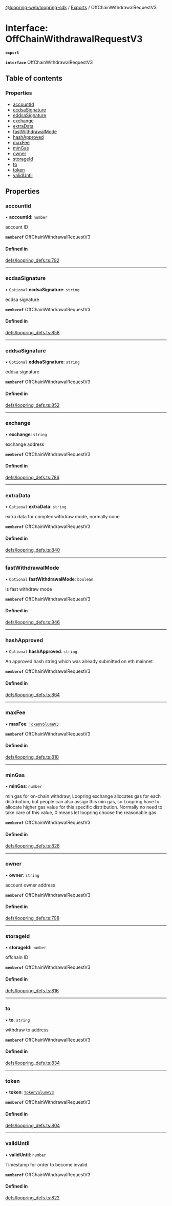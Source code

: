 [@loopring-web/loopring-sdk](../README.md) / [Exports](../modules.md) / OffChainWithdrawalRequestV3

# Interface: OffChainWithdrawalRequestV3

**`export`**

**`interface`** OffChainWithdrawalRequestV3

## Table of contents

### Properties

- [accountId](OffChainWithdrawalRequestV3.md#accountid)
- [ecdsaSignature](OffChainWithdrawalRequestV3.md#ecdsasignature)
- [eddsaSignature](OffChainWithdrawalRequestV3.md#eddsasignature)
- [exchange](OffChainWithdrawalRequestV3.md#exchange)
- [extraData](OffChainWithdrawalRequestV3.md#extradata)
- [fastWithdrawalMode](OffChainWithdrawalRequestV3.md#fastwithdrawalmode)
- [hashApproved](OffChainWithdrawalRequestV3.md#hashapproved)
- [maxFee](OffChainWithdrawalRequestV3.md#maxfee)
- [minGas](OffChainWithdrawalRequestV3.md#mingas)
- [owner](OffChainWithdrawalRequestV3.md#owner)
- [storageId](OffChainWithdrawalRequestV3.md#storageid)
- [to](OffChainWithdrawalRequestV3.md#to)
- [token](OffChainWithdrawalRequestV3.md#token)
- [validUntil](OffChainWithdrawalRequestV3.md#validuntil)

## Properties

### accountId

• **accountId**: `number`

account ID

**`memberof`** OffChainWithdrawalRequestV3

#### Defined in

[defs/loopring_defs.ts:792](https://github.com/Loopring/loopring_sdk/blob/31597d7/src/defs/loopring_defs.ts#L792)

___

### ecdsaSignature

• `Optional` **ecdsaSignature**: `string`

ecdsa signature

**`memberof`** OffChainWithdrawalRequestV3

#### Defined in

[defs/loopring_defs.ts:858](https://github.com/Loopring/loopring_sdk/blob/31597d7/src/defs/loopring_defs.ts#L858)

___

### eddsaSignature

• `Optional` **eddsaSignature**: `string`

eddsa signature

**`memberof`** OffChainWithdrawalRequestV3

#### Defined in

[defs/loopring_defs.ts:852](https://github.com/Loopring/loopring_sdk/blob/31597d7/src/defs/loopring_defs.ts#L852)

___

### exchange

• **exchange**: `string`

exchange address

**`memberof`** OffChainWithdrawalRequestV3

#### Defined in

[defs/loopring_defs.ts:786](https://github.com/Loopring/loopring_sdk/blob/31597d7/src/defs/loopring_defs.ts#L786)

___

### extraData

• `Optional` **extraData**: `string`

extra data for complex withdraw mode, normally none

**`memberof`** OffChainWithdrawalRequestV3

#### Defined in

[defs/loopring_defs.ts:840](https://github.com/Loopring/loopring_sdk/blob/31597d7/src/defs/loopring_defs.ts#L840)

___

### fastWithdrawalMode

• `Optional` **fastWithdrawalMode**: `boolean`

is fast withdraw mode

**`memberof`** OffChainWithdrawalRequestV3

#### Defined in

[defs/loopring_defs.ts:846](https://github.com/Loopring/loopring_sdk/blob/31597d7/src/defs/loopring_defs.ts#L846)

___

### hashApproved

• `Optional` **hashApproved**: `string`

An approved hash string which was already submitted on eth mainnet

**`memberof`** OffChainWithdrawalRequestV3

#### Defined in

[defs/loopring_defs.ts:864](https://github.com/Loopring/loopring_sdk/blob/31597d7/src/defs/loopring_defs.ts#L864)

___

### maxFee

• **maxFee**: [`TokenVolumeV3`](TokenVolumeV3.md)

**`memberof`** OffChainWithdrawalRequestV3

#### Defined in

[defs/loopring_defs.ts:810](https://github.com/Loopring/loopring_sdk/blob/31597d7/src/defs/loopring_defs.ts#L810)

___

### minGas

• **minGas**: `number`

min gas for on-chain withdraw, Loopring exchange allocates gas for each distribution, but people can also assign this min gas, so Loopring have to allocate higher gas value for this specific distribution. Normally no need to take care of this value, 0 means let loopring choose the reasonable gas

**`memberof`** OffChainWithdrawalRequestV3

#### Defined in

[defs/loopring_defs.ts:828](https://github.com/Loopring/loopring_sdk/blob/31597d7/src/defs/loopring_defs.ts#L828)

___

### owner

• **owner**: `string`

account owner address

**`memberof`** OffChainWithdrawalRequestV3

#### Defined in

[defs/loopring_defs.ts:798](https://github.com/Loopring/loopring_sdk/blob/31597d7/src/defs/loopring_defs.ts#L798)

___

### storageId

• **storageId**: `number`

offchain ID

**`memberof`** OffChainWithdrawalRequestV3

#### Defined in

[defs/loopring_defs.ts:816](https://github.com/Loopring/loopring_sdk/blob/31597d7/src/defs/loopring_defs.ts#L816)

___

### to

• **to**: `string`

withdraw to address

**`memberof`** OffChainWithdrawalRequestV3

#### Defined in

[defs/loopring_defs.ts:834](https://github.com/Loopring/loopring_sdk/blob/31597d7/src/defs/loopring_defs.ts#L834)

___

### token

• **token**: [`TokenVolumeV3`](TokenVolumeV3.md)

**`memberof`** OffChainWithdrawalRequestV3

#### Defined in

[defs/loopring_defs.ts:804](https://github.com/Loopring/loopring_sdk/blob/31597d7/src/defs/loopring_defs.ts#L804)

___

### validUntil

• **validUntil**: `number`

Timestamp for order to become invalid

**`memberof`** OffChainWithdrawalRequestV3

#### Defined in

[defs/loopring_defs.ts:822](https://github.com/Loopring/loopring_sdk/blob/31597d7/src/defs/loopring_defs.ts#L822)
